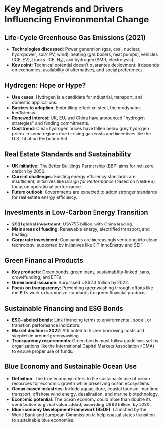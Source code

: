 
# Key Megatrends and Drivers Influencing Environmental Change

## Life-Cycle Greenhouse Gas Emissions (2021)
- **Technologies discussed**: Power generation (gas, coal, nuclear, hydropower, solar PV, wind), heating (gas boilers, heat pumps), vehicles (ICE, EV), trucks (ICE, H₂), and hydrogen (SMR, electrolysis).
- **Key point**: Technical potential doesn’t guarantee deployment; it depends on economics, availability of alternatives, and social preferences.

## Hydrogen: Hope or Hype?
- **Use cases**: Hydrogen is a candidate for industrial, transport, and domestic applications.
- **Barriers to adoption**: Embrittling effect on steel, thermodynamic inefficiency.
- **Renewed interest**: UK, EU, and China have announced "hydrogen strategies" and funding commitments.
- **Cost trend**: Clean hydrogen prices have fallen below grey hydrogen prices in some regions due to rising gas costs and incentives like the U.S. Inflation Reduction Act.

## Real Estate Standards and Sustainability
- **UK initiative**: The Better Buildings Partnership (BBP) aims for net-zero carbon by 2050.
- **Current challenges**: Existing energy efficiency standards are insufficient; initiatives like *Design for Performance* (based on NABERS) focus on operational performance.
- **Future outlook**: Governments are expected to adopt stronger standards for real estate energy efficiency.

## Investments in Low-Carbon Energy Transition
- **2021 global investment**: US$755 billion, with China leading.
- **Main areas of funding**: Renewable energy, electrified transport, and heating.
- **Corporate investment**: Companies are increasingly venturing into clean technology, supported by initiatives like EIT InnoEnergy and SEIF.

## Green Financial Products
- **Key products**: Green bonds, green loans, sustainability-linked loans, crowdfunding, and ETFs.
- **Green bond issuance**: Surpassed US$2.3 trillion by 2022.
- **Focus on transparency**: Preventing greenwashing through efforts like the EU’s work to harmonize standards for green financial products.

## Sustainable Financing and ESG Bonds
- **ESG-labeled bonds**: Link financing terms to environmental, social, or transition performance indicators.
- **Market decline in 2022**: Attributed to higher borrowing costs and skepticism around greenwashing.
- **Transparency requirements**: Green bonds must follow guidelines set by organizations like the International Capital Markets Association (ICMA) to ensure proper use of funds.

## Blue Economy and Sustainable Ocean Use
- **Definition**: The blue economy refers to the sustainable use of ocean resources for economic growth while preserving ocean ecosystems.
- **Ocean-based industries**: Include aquaculture, coastal tourism, maritime transport, offshore wind energy, desalination, and marine biotechnology.
- **Economic potential**: The ocean economy could more than double its contribution to global value added, exceeding US$3 trillion, by 2030.
- **Blue Economy Development Framework (BEDF)**: Launched by the World Bank and European Commission to help coastal states transition to sustainable blue economies.
